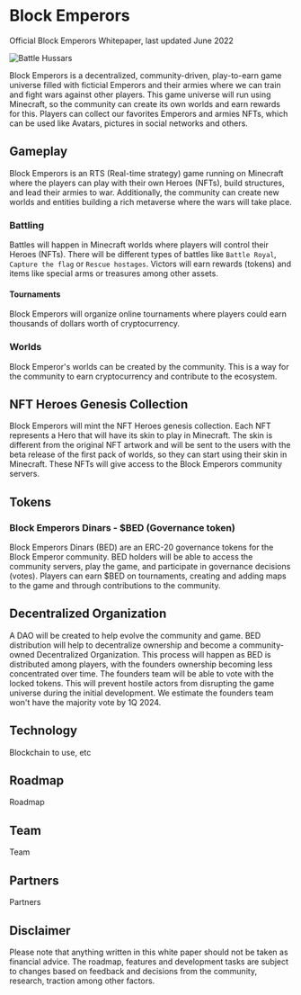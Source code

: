 # Block Emperors

Official Block Emperors Whitepaper, last updated June 2022

![Battle Hussars](https://i.stack.imgur.com/CIbEB.jpg)

Block Emperors is a decentralized, community-driven, play-to-earn game universe filled with ficticial Emperors and their armies where we can train and fight wars against other players. This game universe will run using Minecraft, so the community can create its own worlds and earn rewards for this. Players can collect our favorites Emperors and armies NFTs, which can be used like Avatars, pictures in social networks and others.


## Gameplay
Block Emperors is an RTS (Real-time strategy) game running on Minecraft where the players can play with their own Heroes (NFTs), build structures, and lead their armies to war. Additionally, the community can create new worlds and entities building a rich metaverse where the wars will take place.

### Battling
Battles will happen in Minecraft worlds where players will control their Heroes (NFTs). There will be different types of battles like `Battle Royal`, `Capture the flag` or `Rescue hostages`. Victors will earn rewards (tokens) and items like special arms or treasures among other assets.

#### Tournaments
Block Emperors will organize online tournaments where players could earn thousands of dollars worth of cryptocurrency.

### Worlds
Block Emperor's worlds can be created by the community. This is a way for the community to earn cryptocurrency and contribute to the ecosystem.

## NFT Heroes Genesis Collection
Block Emperors will mint the NFT Heroes genesis collection. Each NFT represents a Hero that will have its skin to play in Minecraft. The skin is different from the original NFT artwork and will be sent to the users with the beta release of the first pack of worlds, so they can start using their skin in Minecraft. These NFTs will give access to the Block Emperors community servers.

## Tokens

### Block Emperors Dinars - $BED (Governance token)
Block Emperors Dinars (BED) are an ERC-20 governance tokens for the Block Emperor community. BED holders will be able to access the community servers, play the game, and participate in governance decisions (votes). Players can earn $BED on tournaments, creating and adding maps to the game and through contributions to the community.

## Decentralized Organization
A DAO will be created to help evolve the community and game. BED distribution will help to decentralize ownership and become a community-owned Decentralized Organization. This process will happen as BED is distributed among players, with the founders ownership becoming less concentrated over time. The founders team will be able to vote with the locked tokens. This will prevent hostile actors from disrupting the game universe during the initial development. We estimate the founders team won't have the majority vote by 1Q 2024.

## Technology

Blockchain to use, etc

## Roadmap

Roadmap

## Team

Team

## Partners

Partners

## Disclaimer 
Please note that anything written in this white paper should not be taken as financial advice. The roadmap, features and development tasks are subject to changes based on feedback and decisions from the community, research, traction among other factors.

